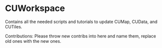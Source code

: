# CUWorkspace
Contains all the needed scripts and tutorials to update CUMap, CUData, and CUTiles.

Contributions:
Please throw new contribs into here and name them, replace old ones with the new ones.
